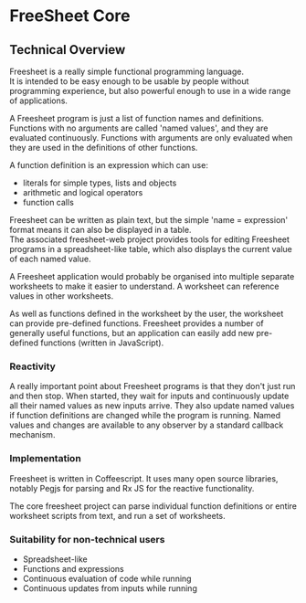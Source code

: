 # FreeSheet Core

## Technical Overview

Freesheet is a really simple functional programming language.  
It is intended to be easy enough to be usable by people without programming experience,
but also powerful enough to use in a wide range of applications.

A Freesheet program is just a list of function names and definitions.
Functions with no arguments are called 'named values', and they are evaluated continuously.
Functions with arguments are only evaluated when they are used in the definitions of other functions.

A function definition is an expression which can use:

- literals for simple types, lists and objects
- arithmetic and logical operators
- function calls

Freesheet can be written as plain text, but the simple 'name = expression' format
means it can also be displayed in a table.  
The associated freesheet-web project provides tools for editing Freesheet programs in a spreadsheet-like table, 
which also displays the current value of each named value.

A Freesheet application would probably be organised into multiple separate worksheets to make it easier to understand.
A worksheet can reference values in other worksheets.

As well as functions defined in the worksheet by the user, the worksheet can provide pre-defined functions.
Freesheet provides a number of generally useful functions, but an application can easily add new pre-defined functions (written in JavaScript).

### Reactivity

A really important point about Freesheet programs is that they don't just run and then stop.
When started, they wait for inputs and continuously update all their named values as new inputs arrive.
They also update named values if function definitions are changed while the program is running.
Named values and changes are available to any observer by a standard callback mechanism.

 
### Implementation
 
Freesheet is written in Coffeescript.  It uses many open source libraries, notably Pegjs for parsing and Rx JS for the reactive functionality.
  
The core freesheet project can parse individual function definitions or entire worksheet scripts from text, and run a set of worksheets.  

### Suitability for non-technical users
- Spreadsheet-like
- Functions and expressions
- Continuous evaluation of code while running
- Continuous updates from inputs while running



